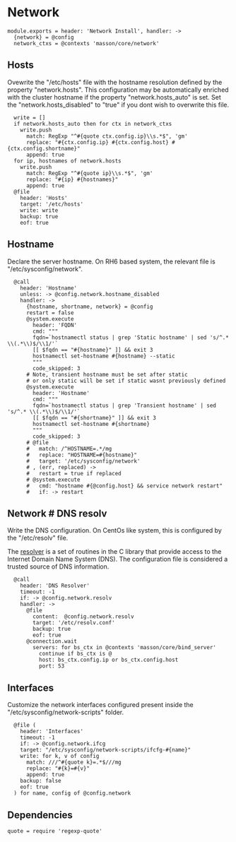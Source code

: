 
# Network 

    module.exports = header: 'Network Install', handler: ->
      {network} = @config
      network_ctxs = @contexts 'masson/core/network'

## Hosts

Ovewrite the "/etc/hosts" file with the hostname resolution defined 
by the property "network.hosts". This configuration may be automatically
enriched with the cluster hostname if the property "network.hosts_auto" is
set. Set the "network.hosts_disabled" to "true" if you dont wish to overwrite
this file.

      write = []
      if network.hosts_auto then for ctx in network_ctxs
        write.push 
          match: RegExp "^#{quote ctx.config.ip}\\s.*$", 'gm'
          replace: "#{ctx.config.ip} #{ctx.config.host} #{ctx.config.shortname}"
          append: true
      for ip, hostnames of network.hosts
        write.push 
          match: RegExp "^#{quote ip}\\s.*$", 'gm'
          replace: "#{ip} #{hostnames}"
          append: true
      @file
        header: 'Hosts'
        target: '/etc/hosts'
        write: write
        backup: true
        eof: true

## Hostname

Declare the server hostname. On RH6 based system, the 
relevant file is "/etc/sysconfig/network".

      @call
        header: 'Hostname'
        unless: -> @config.network.hostname_disabled
        handler: ->
          {hostname, shortname, network} = @config
          restart = false
          @system.execute
            header: 'FQDN'
            cmd: """
            fqdn=`hostnamectl status | grep 'Static hostname' | sed 's/^.* \\(.*\\)$/\\1/'`
            [[ $fqdn == "#{hostname}" ]] && exit 3
            hostnamectl set-hostname #{hostname} --static
            """
            code_skipped: 3
          # Note, transient hostname must be set after static
          # or only static will be set if static wasnt previously defined
          @system.execute
            header: 'Hostname'
            cmd: """
            fqdn=`hostnamectl status | grep 'Transient hostname' | sed 's/^.* \\(.*\\)$/\\1/'`
            [[ $fqdn == "#{shortname}" ]] && exit 3
            hostnamectl set-hostname #{shortname}
            """
            code_skipped: 3
          # @file
          #   match: /^HOSTNAME=.*/mg
          #   replace: "HOSTNAME=#{hostname}"
          #   target: '/etc/sysconfig/network'
          # , (err, replaced) ->
          #   restart = true if replaced
          # @system.execute
          #   cmd: "hostname #{@config.host} && service network restart"
          #   if: -> restart

## Network # DNS resolv

Write the DNS configuration. On CentOs like system, this is configured 
by the "/etc/resolv" file.

The [resolver](http://man7.org/linux/man-pages/man5/resolver.5.html) 
is a set of routines in the C library that provide
access to the Internet Domain Name System (DNS). The
configuration file is considered a trusted source of DNS information.

      @call
        header: 'DNS Resolver'
        timeout: -1
        if: -> @config.network.resolv
        handler: ->
          @file
            content:  @config.network.resolv
            target: '/etc/resolv.conf'
            backup: true
            eof: true
          @connection.wait
            servers: for bs_ctx in @contexts 'masson/core/bind_server'
              continue if bs_ctx is @
              host: bs_ctx.config.ip or bs_ctx.config.host
              port: 53

## Interfaces

Customize the network interfaces configured present inside the
"/etc/sysconfig/network-scripts" folder.

      @file (
        header: 'Interfaces'
        timeout: -1
        if: -> @config.network.ifcg
        target: "/etc/sysconfig/network-scripts/ifcfg-#{name}"
        write: for k, v of config
          match: ///^#{quote k}=.*$///mg
          replace: "#{k}=#{v}"
          append: true
        backup: false
        eof: true
      ) for name, config of @config.network

## Dependencies

    quote = require 'regexp-quote'

